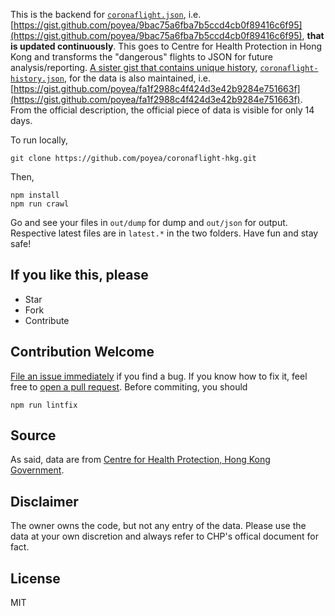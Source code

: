 This is the backend for [`coronaflight.json`](https://gist.github.com/poyea/9bac75a6fba7b5ccd4cb0f89416c6f95/raw), i.e. [https://gist.github.com/poyea/9bac75a6fba7b5ccd4cb0f89416c6f95](https://gist.github.com/poyea/9bac75a6fba7b5ccd4cb0f89416c6f95), **that is updated continuously**. This goes to Centre for Health Protection in Hong Kong and transforms the "dangerous" flights to JSON for future analysis/reporting. [A sister gist that contains unique history](https://gist.github.com/poyea/fa1f2988c4f424d3e42b9284e751663f), [`coronaflight-history.json`](https://gist.github.com/poyea/fa1f2988c4f424d3e42b9284e751663f/raw), for the data is also maintained, i.e. [https://gist.github.com/poyea/fa1f2988c4f424d3e42b9284e751663f](https://gist.github.com/poyea/fa1f2988c4f424d3e42b9284e751663f). From the official description, the official piece of data is visible for only 14 days.

To run locally,

```
git clone https://github.com/poyea/coronaflight-hkg.git
```

Then,

```
npm install
npm run crawl
```

Go and see your files in `out/dump` for dump and `out/json` for output. Respective latest files are in `latest.*` in the two folders. Have fun and stay safe!

## If you like this, please

-   Star
-   Fork
-   Contribute

## Contribution Welcome

[File an issue immediately](https://github.com/poyea/coronaflight-hkg/issues) if you find a bug. If you know how to fix it, feel free to [open a pull request](https://github.com/poyea/coronaflight-hkg/pulls). Before commiting, you should
```
npm run lintfix
```

## Source

As said, data are from [Centre for Health Protection, Hong Kong Government](https://www.chp.gov.hk/files/pdf/flights_trains_en.pdf).

## Disclaimer

The owner owns the code, but not any entry of the data. Please use the data at your own discretion and always refer to CHP's offical document for fact. 

## License

MIT
